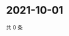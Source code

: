 # 2021-10-01

共 0 条

<!-- BEGIN WEIBO -->
<!-- 最后更新时间 Fri Oct 01 2021 03:09:03 GMT+0800 (China Standard Time) -->

<!-- END WEIBO -->
